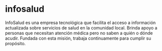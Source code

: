 # infosalud
InfoSalud es una empresa tecnológica que facilita el acceso a información actualizada sobre servicios de salud en la comunidad local. Brinda apoyo a personas que necesitan atención médica pero no saben a quién o dónde acudir. Fundada con esta misión, trabaja continuamente para cumplir su propósito.

